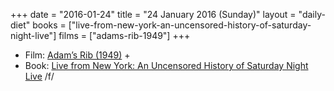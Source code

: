 +++
date = "2016-01-24"
title = "24 January 2016 (Sunday)"
layout = "daily-diet"
books = ["live-from-new-york-an-uncensored-history-of-saturday-night-live"]
films = ["adams-rib-1949"]
+++

<ul>
<li class="entry films">Film: <a href="/films/adams-rib-1949">Adam’s Rib (1949)</a> +</li>
<li class="entry books">Book: <a href="/books/live-from-new-york-an-uncensored-history-of-saturday-night-live">Live from New York: An Uncensored History of Saturday Night Live</a> /f/</li>
</ul>
